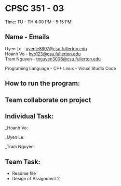 # CPSC 351 - 03                               
Time: TU - TH 4:00 PM - 5:15 PM

## Name         -  Emails
Uyen Le      -  uyenle8897@csu.fullerton.edu          
Hoanh Vo     -  hvo123@csu.fullerton.edu                 
Tram Nguyen  -  tnguyen3006@csu.fullerton.edu


Programing Language - C++
Linux               - Visual Studio Code

## How to run the program:                       

## Team collaborate on project

## Individual Task:

_Hoanh Vo:


_Uyen Le:

_Tram Nguyen:



## Team Task:

- Readme file
- Design of Assignment 2     
 

